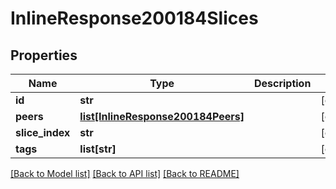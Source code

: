 # InlineResponse200184Slices

## Properties
Name | Type | Description | Notes
------------ | ------------- | ------------- | -------------
**id** | **str** |  | [optional] 
**peers** | [**list[InlineResponse200184Peers]**](InlineResponse200184Peers.md) |  | [optional] 
**slice_index** | **str** |  | [optional] 
**tags** | **list[str]** |  | [optional] 

[[Back to Model list]](../README.md#documentation-for-models) [[Back to API list]](../README.md#documentation-for-api-endpoints) [[Back to README]](../README.md)

